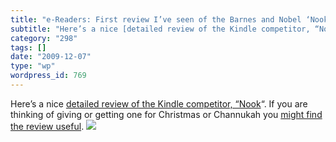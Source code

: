 ```yaml
---
title: "e-Readers: First review I’ve seen of the Barnes and Nobel ‘Nook’"
subtitle: "Here’s a nice [detailed review of the Kindle competitor, “Nook](http://technologizer.com/2009/12/06/..."
category: "298"
tags: []
date: "2009-12-07"
type: "wp"
wordpress_id: 769
---
```

Here’s a nice [detailed review of the Kindle competitor, “Nook](http://technologizer.com/2009/12/06/nook-review/)“. If you are thinking of giving or getting one for Christmas or Channukah you [might find the review useful](http://technologizer.com/2009/12/06/nook-review/).
![](https://i0.wp.com/img.zemanta.com/pixy.gif?w=584)